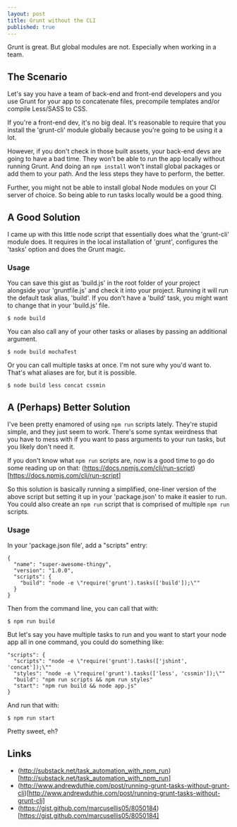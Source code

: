 ```yaml
---
layout: post
title: Grunt without the CLI
published: true
---
```


Grunt is great.  But global modules are not.  Especially when working in a team.

<!--more-->

## The Scenario

Let's say you have a team of back-end and front-end developers and you use Grunt for your app to concatenate files, precompile templates and/or compile Less/SASS to CSS.

If you're a front-end dev, it's no big deal.  It's reasonable to require that you install the 'grunt-cli' module globally because you're going to be using it a lot.

However, if you don't check in those built assets, your back-end devs are going to have a bad time.  They won't be able to run the app locally without running Grunt.  And doing an `npm install` won't install global packages or add them to your path. And the less steps they have to perform, the better.

Further, you might not be able to install global Node modules on your CI server of choice. So being able to run tasks locally would be a good thing.


## A Good Solution

I came up with this little node script that essentially does what the 'grunt-cli' module does.  It requires in the local installation of 'grunt', configures the 'tasks' option and does the Grunt magic.

<script src='https://gist.github.com/marcusellis05/8050184.js'></script>

### Usage

You can save this gist as 'build.js' in the root folder of your project alongside your 'gruntfile.js' and check it into your project. Running it will run the default task alias, 'build'.  If you don't have a 'build' task, you might want to change that in your 'build.js' file.

    $ node build

You can also call any of your other tasks or aliases by passing an additional argument.

    $ node build mochaTest

Or you can call multiple tasks at once.  I'm not sure why you'd want to.  That's what aliases are for, but it is possible.

    $ node build less concat cssmin


## A (Perhaps) Better Solution

I've been pretty enamored of using `npm run` scripts lately. They're stupid simple, and they just seem to work. There's some syntax weirdness that you have to mess with if you want to pass arguments to your run tasks, but you likely don't need it.

If you don't know what `npm run` scripts are, now is a good time to go do some reading up on that: (https://docs.npmjs.com/cli/run-script)[https://docs.npmjs.com/cli/run-script]

So this solution is basically running a simplified, one-liner version of the above script but setting it up in your 'package.json' to make it easier to run. You could also create an `npm run` script that is comprised of multiple `npm run` scripts.

### Usage

In your 'package.json file', add a "scripts" entry:

    {
      "name": "super-awesome-thingy",
      "version": "1.0.0",
      "scripts": {
        "build": "node -e \"require('grunt').tasks(['build']);\""
      }
    }

Then from the command line, you can call that with:

    $ npm run build

But let's say you have multiple tasks to run and you want to start your node app all in one command, you could do something like:

    "scripts": {
      "scripts": "node -e \"require('grunt').tasks(['jshint', 'concat']);\""
      "styles": "node -e \"require('grunt').tasks(['less', 'cssmin']);\""
      "build": "npm run scripts && npm run styles"
      "start": "npm run build && node app.js"
    }

And run that with:

    $ npm run start

Pretty sweet, eh?


## Links

* (http://substack.net/task_automation_with_npm_run)[http://substack.net/task_automation_with_npm_run]
* (http://www.andrewduthie.com/post/running-grunt-tasks-without-grunt-cli)[http://www.andrewduthie.com/post/running-grunt-tasks-without-grunt-cli]
* (https://gist.github.com/marcusellis05/8050184)[https://gist.github.com/marcusellis05/8050184]
